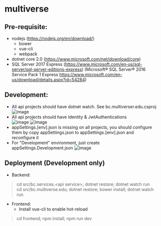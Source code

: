 # multiverse

## Pre-requisite: 
* nodejs (https://nodejs.org/en/download/)
  * bower  
  * vue-cli  
  * webpack  
* dotnet core 2.0 (https://www.microsoft.com/net/download/core)
* SQL Server 2017 Express (https://www.microsoft.com/en-us/sql-server/sql-server-editions-express)
(Microsoft® SQL Server® 2016 Service Pack 1 Express https://www.microsoft.com/en-us/download/details.aspx?id=54284)

## Development:
* All api projects should have dotnet watch. See bc.multiverser.edu.csproj 
![image](https://user-images.githubusercontent.com/7732856/31445720-d69ab5aa-aec8-11e7-91d7-8f7802514731.png)
* All api projects should have Identity & JwtAuthentications  
![image](https://user-images.githubusercontent.com/7732856/31445802-137b5664-aec9-11e7-94a3-0d7f89c15a9d.png)
![image](https://user-images.githubusercontent.com/7732856/31445832-29f6fc04-aec9-11e7-9783-436a41f3a03d.png)
* appSettings.[env].json is missing on all projects, you should configure them by copy appSettings.json to appSettings.[env].json and reconfigure it
* For "Development" environment, just create appSettings.Development.json
![image](https://user-images.githubusercontent.com/7732856/31445627-a0861374-aec8-11e7-8a88-1fc088d29fcc.png)

## Deployment (Development only)
* Backend:  
> cd src/bc.services.\<api service\>; dotnet restore; dotnet watch run  
> cd src/bc.multiverse.edu; dotnet restore; bower install; dotnet watch run  

* Frontend:  
  * Install vue-cli to enable hot-reload
> cd frontend; npm install; npm run dev